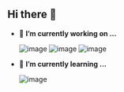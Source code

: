 ## Hi there 👋

- 🔭 **I’m currently working on ...**
  
    ![image](https://github.com/user-attachments/assets/ae8fc0dd-192c-4407-b8df-f81ac6702716)  ![image](https://github.com/user-attachments/assets/3b3fffef-6201-4a87-8ad2-cd9f6cd5ec6c) ![image](https://github.com/user-attachments/assets/31d38a72-8478-48c1-9faa-c9a414ce6991)



- 🌱 **I’m currently learning ...**

  ![image](https://github.com/user-attachments/assets/2053935e-3f7e-4b4b-967d-984d000d7122)



<!--
**kavinsau/kavinsau** is a ✨ _special_ ✨ repository because its `README.md` (this file) appears on your GitHub profile.

Here are some ideas to get you started:

- 🔭 I’m currently working on ...
- 🌱 I’m currently learning ...
- 👯 I’m looking to collaborate on ...
- 🤔 I’m looking for help with ...
- 💬 Ask me about ...
- 📫 How to reach me: ...
- 😄 Pronouns: ...
- ⚡ Fun fact: ...
-->

